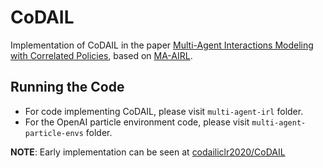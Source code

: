 # CoDAIL
Implementation of CoDAIL in the paper [Multi-Agent Interactions Modeling with Correlated Policies](https://openreview.net/forum?id=B1gZV1HYvS), based on [MA-AIRL](https://github.com/ermongroup/ma-airl).

## Running the Code

- For code implementing CoDAIL, please visit `multi-agent-irl` folder.
- For the OpenAI particle environment code, please visit `multi-agent-particle-envs` folder.


**NOTE**: Early implementation can be seen at [codailiclr2020/CoDAIL](https://github.com/codailiclr2020/CoDAIL)
